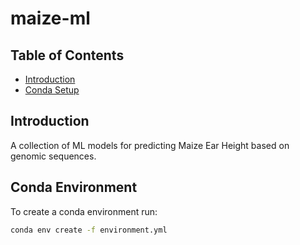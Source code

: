 # maize-ml

## Table of Contents

- [Introduction](#introduction)
- [Conda Setup](#conda-environment)

## Introduction

A collection of ML models for predicting Maize Ear Height based on genomic sequences.

## Conda Environment

To create a conda environment run:

```sh
conda env create -f environment.yml
```
